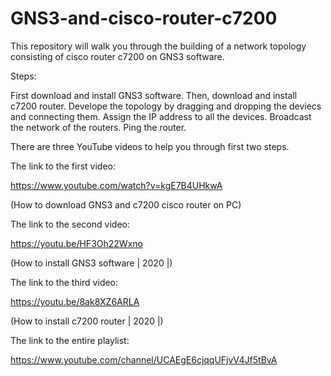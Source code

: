 # GNS3-and-cisco-router-c7200
This repository will walk you through the building of a network topology consisting of cisco router c7200 on GNS3 software.

Steps:

First download and install GNS3 software.
Then, download and install c7200 router.
Develope the topology  by dragging and dropping the deviecs and connecting them.
Assign the IP address to all the devices.
Broadcast the network of the routers. 
Ping the router.

There are three YouTube videos to help you through first two steps.

The link to the first video:

https://www.youtube.com/watch?v=kgE7B4UHkwA

(How to download GNS3 and c7200 cisco router on PC)


The link to the second video:

https://youtu.be/HF3Oh22Wxno

(How to install GNS3 software | 2020 |)


The link to the third video:

https://youtu.be/8ak8XZ6ARLA

(How to install c7200 router | 2020 |)


The link to the entire playlist:

https://www.youtube.com/channel/UCAEgE6cjqqUFjvV4Jf5tBvA

